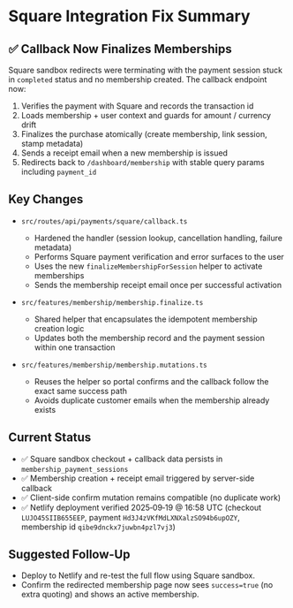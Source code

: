# Square Integration Fix Summary

## ✅ Callback Now Finalizes Memberships

Square sandbox redirects were terminating with the payment session stuck in `completed` status and
no membership created. The callback endpoint now:

1. Verifies the payment with Square and records the transaction id
2. Loads membership + user context and guards for amount / currency drift
3. Finalizes the purchase atomically (create membership, link session, stamp metadata)
4. Sends a receipt email when a new membership is issued
5. Redirects back to `/dashboard/membership` with stable query params including `payment_id`

## Key Changes

- `src/routes/api/payments/square/callback.ts`
  - Hardened the handler (session lookup, cancellation handling, failure metadata)
  - Performs Square payment verification and error surfaces to the user
  - Uses the new `finalizeMembershipForSession` helper to activate memberships
  - Sends the membership receipt email once per successful activation

- `src/features/membership/membership.finalize.ts`
  - Shared helper that encapsulates the idempotent membership creation logic
  - Updates both the membership record and the payment session within one transaction

- `src/features/membership/membership.mutations.ts`
  - Reuses the helper so portal confirms and the callback follow the exact same success path
  - Avoids duplicate customer emails when the membership already exists

## Current Status

- ✅ Square sandbox checkout + callback data persists in `membership_payment_sessions`
- ✅ Membership creation + receipt email triggered by server-side callback
- ✅ Client-side confirm mutation remains compatible (no duplicate work)
- ✅ Netlify deployment verified 2025‑09‑19 @ 16:58 UTC (checkout `LUJO45SIIB655EEP`, payment
  `Hd3J4zVKfMdLXNXalzSO94b6upOZY`, membership id `qibe9dnckx7juwbn4pzl7vj3`)

## Suggested Follow-Up

- Deploy to Netlify and re-test the full flow using Square sandbox.
- Confirm the redirected membership page now sees `success=true` (no extra quoting) and shows an
  active membership.
